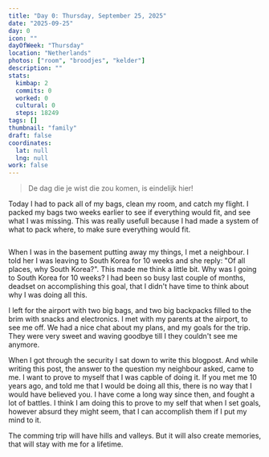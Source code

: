 ```yaml
---
title: "Day 0: Thursday, September 25, 2025"
date: "2025-09-25"
day: 0
icon: ""
dayOfWeek: "Thursday"
location: "Netherlands"
photos: ["room", "broodjes", "kelder"]
description: ""
stats:
  kimbap: 2
  commits: 0
  worked: 0
  cultural: 0
  steps: 18249
tags: []
thumbnail: "family"
draft: false
coordinates:
  lat: null
  lng: null
work: false
---
```


> De dag die je wist die zou komen, is eindelijk hier!

Today I had to pack all of my bags, clean my room, and catch my flight. I packed my bags two weeks earlier to see if everything would fit, and see what I was missing. This was really usefull because I had made a system of what to pack where, to make sure everything would fit. 

<Img koffer />

When I was in the basement putting away my things, I met a neighbour. I told her I was leaving to South Korea for 10 weeks and she reply: "Of all places, why South Korea?". This made me think a little bit. Why was I going to South Korea for 10 weeks? I had been so busy last couple of months, deadset on accomplishing this goal, that I didn't have time to think about why I was doing all this. 

I left for the airport with two big bags, and two big backpacks filled to the brim with snacks and electronics. I met with my parents at the airport, to see me off. We had a nice chat about my plans, and my goals for the trip. They were very sweet and waving goodbye till I they couldn't see me anymore. 

When I got through the security I sat down to write this blogpost. And while writing this post, the answer to the question my neighbour asked, came to me. I want to prove to myself that I was capble of doing it. If you met me 10 years ago, and told me that I would be doing all this, there is no way that I would have believed you. I have come a long way since then, and fought a lot of battles. I think I am doing this to prove to my self that when I set goals, however absurd they might seem, that I can accomplish them if I put my mind to it. 

The comming trip will have hills and valleys. But it will also create memories, that will stay with me for a lifetime. 

